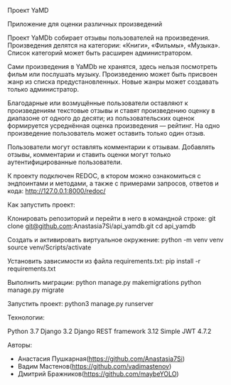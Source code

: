 Проект YaMD

Приложение для оценки различных произведений

Проект YaMDb собирает отзывы пользователей на произведения. Произведения делятся на категории: «Книги», «Фильмы», «Музыка». Список категорий может быть расширен администратором.

Сами произведения в YaMDb не хранятся, здесь нельзя посмотреть фильм или послушать музыку.
Произведению может быть присвоен жанр из списка предустановленных. Новые жанры может создавать только администратор.

Благодарные или возмущённые пользователи оставляют к произведениям текстовые отзывы и ставят произведению оценку в диапазоне от одного до десяти; из пользовательских оценок формируется усреднённая оценка произведения — рейтинг. На одно произведение пользователь может оставить только один отзыв.

Пользователи могут оставлять комментарии к отзывам.
Добавлять отзывы, комментарии и ставить оценки могут только аутентифицированные пользователи.


К проекту подключен REDOC, в ктором можно ознакомиться с  эндпоинтами и методами, а также с примерами запросов, ответов и кода: http://127.0.0.1:8000/redoc/

Как запустить проект:

Клонировать репозиторий и перейти в него в командной строке:
git clone git@github.com:Anastasia7Si/api_yamdb.git
cd api_yamdb

Cоздать и активировать виртуальное окружение:
python -m venv venv
source venv/Scripts/activate

Установить зависимости из файла requirements.txt:
pip install -r requirements.txt

Выполнить миграции:
python manage.py makemigrations
python manage.py migrate

Запустить проект:
python3 manage.py runserver

Технологии:

Python 3.7
Django 3.2
Django REST framework 3.12
Simple JWT 4.7.2


Авторы:

- Анастасия Пушкарная(https://github.com/Anastasia7Si)
- Вадим Мастенов(https://github.com/vadimastenov)
- Дмитрий Бражников(https://github.com/maybeYOLO)
